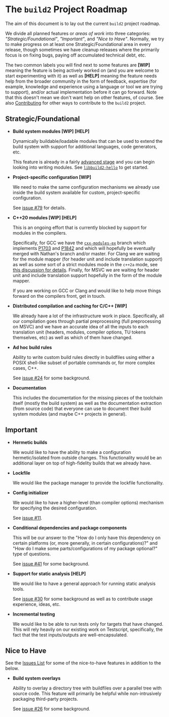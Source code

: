 # The `build2` Project Roadmap

The aim of this document is to lay out the current `build2` project roadmap.

We divide all planned features or *areas of work* into three categories:
*"Strategic/Foundational"*, *"Important"*, and *"Nice to Have"*. Normally, we
try to make progress on at least one Strategic/Foundational area in every
release, though sometimes we have cleanup releases where the primarily focus
is on fixing bugs, paying off accumulated technical debt, etc.

The two common labels you will find next to some features are **[WIP]**
meaning the feature is being actively worked on (and you are welcome to start
experimenting with it) as well as **[HELP]** meaning the feature needs help
from the broader community in the form of feedback, expertise (for example,
knowledge and experience using a language or tool we are trying to support),
and/or actual implementation before it can go forward. Note that this doesn't
mean we don't want help on other features, of course. See also
[Contributing](https://build2.org/community.xhtml#contribute) for other ways
to contribute to the `build2` project.

## Strategic/Foundational

- **Build system modules [WIP] [HELP]**

  Dynamically buildable/loadable modules that can be used to extend the
  build system with support for additional languages, code generators,
  etc.

  This feature is already in a fairly [advanced
  stage](https://build2.org/release/0.12.0.xhtml#build-system-modules) and you
  can begin looking into writing modules. See
  [`libbuild2-hello`](https://github.com/build2/libbuild2-hello) to get
  started.

- **Project-specific configuration [WIP]**

  We need to make the same configuration mechanisms we already use inside the
  build system available for custom, project-specific configuration.

  See [issue #79](https://github.com/build2/build2/issues/79) for details.

- **C++20 modules [WIP] [HELP]**

  This is an ongoing effort that is currently blocked by support for modules
  in the compilers.

  Specifically, for GCC we have the
  [`cxx-modules-ex`](https://gcc.gnu.org/git/?p=gcc.git;a=shortlog;h=refs/heads/boris/c%2B%2B-modules-ex)
  branch which implements [P1703](https://wg21.link/P1703) and
  [P1842](https://wg21.link/P1842) and which will hopefully be eventually
  merged with Nathan's branch and/or master. For Clang we are waiting for the
  module mapper (for header unit and include translation support) as well as
  some sort of a strict modules mode in the `c++2a` mode, see [this discussion
  for details](http://lists.llvm.org/pipermail/cfe-dev/2019-October/063637.html).
  Finally, for MSVC we are waiting for header unit and include translation
  support hopefully in the form of the module mapper.

  If you are working on GCC or Clang and would like to help move things
  forward on the compilers front, get in touch.

- **Distributed compilation and caching for C/C++ [WIP]**

  We already have a lot of the infrastructure work in place. Specifically, all
  our compilation goes through partial preprocessing (full preprocessing on
  MSVC) and we have an accurate idea of all the inputs to each translation
  unit (headers, modules, compiler options, TU tokens themselves, etc) as well
  as which of them have changed.

- **Ad hoc build rules**

  Ability to write custom build rules directly in buildfiles using either a
  POSIX shell-like subset of portable commands or, for more complex cases,
  C++.

  See [issue #24](https://github.com/build2/build2/issues/24) for some
  background.

- **Documentation**

  This includes the documentation for the missing pieces of the toolchain
  itself (mostly the build system) as well as the documentation extraction
  (from source code) that everyone can use to document their build system
  modules (and maybe C++ projects in general).

## Important

- **Hermetic builds**

  We would like to have the ability to make a configuration hermetic/isolated
  from outside changes. This functionality would be an additional layer on
  top of high-fidelity builds that we already have.

- **Lockfile**

  We would like the package manager to provide the lockfile functionality.

- **Config initializer**

  We would like to have a higher-level (than compiler options) mechanism for
  specifying the desired configuration.

  See [issue #11](https://github.com/build2/build2/issues/11).

- **Conditional dependencies and package components**

  This will be our answer to the "How do I only have this dependency on
  certain platforms (or, more generally, in certain configurations)?" and
  "How do I make some parts/configurations of my package optional?" type
  of questions.

  See [issue #41](https://github.com/build2/build2/issues/41) for some
  background.

- **Support for static analysis [HELP]**

  We would like to have a general approach for running static analysis tools.

  See [issue #30](https://github.com/build2/build2/issues/30) for some
  background as well as to contribute usage experience, ideas, etc.

- **Incremental testing**

  We would like to be able to run tests only for targets that have changed.
  This will rely heavily on our existing work on Testscript, specifically,
  the fact that the test inputs/outputs are well-encapsulated.


## Nice to Have

See the [Issues List](https://github.com/build2/build2/issues/) for some
of the nice-to-have features in addition to the below.

- **Build system overlays**

  Ability to overlay a directory tree with buildfiles over a parallel tree
  with source code. This feature will primarily be helpful while
  non-intrusively packaging third-party projects.

  See [issue #26](https://github.com/build2/build2/issues/26) for some
  background.
